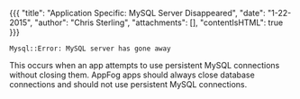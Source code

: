 {{{
  "title": "Application Specific: MySQL Server Disappeared",
  "date": "1-22-2015",
  "author": "Chris Sterling",
  "attachments": [],
  "contentIsHTML": true
}}}


<pre><code>Mysql::Error: MySQL server has gone away
</code></pre>
<p>This occurs when an app attempts to use persistent MySQL connections without closing them. AppFog apps should always close database connections and should not use persistent MySQL connections.</p>
